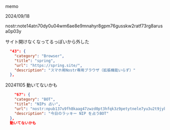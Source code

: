 memo


2024/09/18

nostr:note14atn70dy0u04wm6ae8e9mnahyr8gpm76gusskw2ratf73rg8arusa0p03y

サイト開けなくなってるっぽいから外した
```json
  "43": {
    "category": "Browser",
    "title": "spring",
    "url": "https://spring.site/",
    "description": "スマホ用Nostr専用ブラウザ（拡張機能いらず）"
  },
  ```

20241105
動いてないかも
```json
    "67": {
    "category": "BOT",
    "title": "NIPs 占い",
    "url": "nostr:npub137u9fh8kaag47zwzd0pt3hfqk3z9petytnele7yu3u2t9jyk4fdsvddmk0",
    "description": "今日のラッキー NIP を占うBOT"
  },
  動いてないかも
```